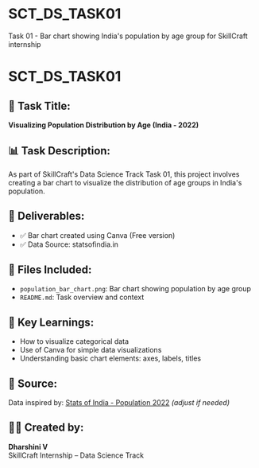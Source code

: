 # SCT_DS_TASK01
Task 01 - Bar chart showing India's population by age group for SkillCraft internship
# SCT_DS_TASK01

## 📌 Task Title:
**Visualizing Population Distribution by Age (India - 2022)**

## 📊 Task Description:
As part of SkillCraft's Data Science Track Task 01, this project involves creating a bar chart to visualize the distribution of age groups in India's population.

## 📁 Deliverables:
- ✅ Bar chart created using Canva (Free version)
- ✅ Data Source: statsofindia.in

## 📂 Files Included:
- `population_bar_chart.png`: Bar chart showing population by age group
- `README.md`: Task overview and context

## 🧠 Key Learnings:
- How to visualize categorical data
- Use of Canva for simple data visualizations
- Understanding basic chart elements: axes, labels, titles

## 🔗 Source:
Data inspired by: [Stats of India - Population 2022](https://statsofindia.in) *(adjust if needed)*

## 👩‍💻 Created by:
**Dharshini V**  
SkillCraft Internship – Data Science Track
